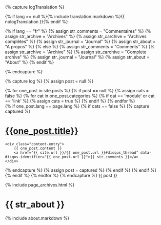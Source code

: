 {% capture logTranslation %}

{% if lang == null %}{% include translation.markdown %}{{ nologTranslation }}{% endif %}

{% if lang == "fr" %}
	{% assign str_comments = "Commentaires" %}
	{% assign str_archive  = "Archives" %}
	{% assign str_carchive = "Archives complètes" %}
	{% assign str_journal  = "Journal" %}
	{% assign str_about	= "A propos" %}
{% else %}
	{% assign str_comments = "Comments" %}
	{% assign str_archive  = "Archive" %}
	{% assign str_carchive = "Complete archive" %}
	{% assign str_journal  = "Journal" %}
	{% assign str_about	= "About" %}
{% endif %}

{% endcapture %}

{% capture log %}
{% assign post = null %}
 
{% for one_post in site.posts %}
	{% if post == null %}
		{% assign cats = false %}
		{% for cat in one_post.categories %}
			{% if cat == 'module' or cat == 'link' %}
				{% assign cats = true %}
			{% endif %}
		{% endfor %}		
		{% if one_post.lang == page.lang  %}
			{% if cats == false %}
				{% capture captured %}					
<div class="entry">

[{{one_post.title}}]({{one_post.url}})
======================================

	<div class="content-entry">
		{{ one_post.content }}
		<a href="{{ site.url }}/{{ one_post.url }}#disqus_thread" data-disqus-identifier="{{ one_post.url }}">{{ str_comments }}</a>
	</div>
</div>
{% endcapture %}
{% assign post = captured %}
			{% endif %}
		{% endif %}
	{% endif %}
{% endfor %}
{% endcapture %}
{{ post }}

{% include page_archives.html %}
 
{{ str_about }}
=============== 
{% include about.markdown %}